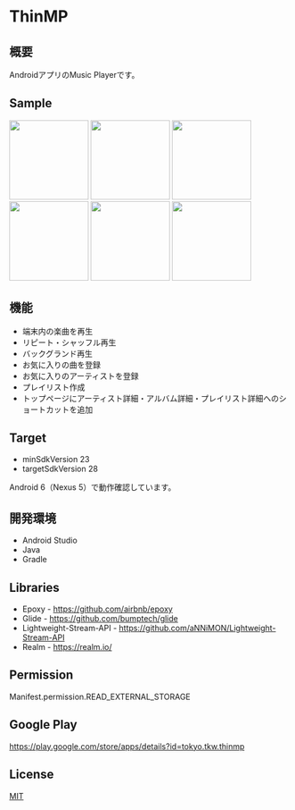 # ThinMP

## 概要

AndroidアプリのMusic Playerです。

## Sample
<img src="https://lh3.googleusercontent.com/41Dk3t83uyh7ICd9cCoU1qOZWHo3kYJS7YxdOfy4g05FMLgiTiNYX4oZocnGEbW_Vuc=w574-h766-rw" width="142"> <img src="https://lh3.googleusercontent.com/ZQZleaC35phfMTZXTY9_R4hy9Qg49rc_Ot0Y7SMmD_dWZNbwIfO769H6tJDUsMupSMCS=w574-h766-rw" width="142"> <img src="https://lh3.googleusercontent.com/85MkKH2hPAKu8PaZdrf0swKksGTiVHHfvmBSkrIAyfHCMuw7Wb9MBg12vtnLsW1oC7E=w574-h766-rw" width="142"> <img src="https://lh3.googleusercontent.com/b7DUwjbI-OODGaTssT_QNFMjzHcTApHrT90nfUmN5KGvzhO0_F5vup3PLqk1v6ebQwI=w574-h766-rw" width="142"> <img src="https://lh3.googleusercontent.com/zje5VYzyEq79muAygW_TUKVT5K_8RBYhM-TVaXTog5zn6VVmqUoSJL1IyO7MyUlkWuI=w574-h766-rw" width="142"> <img src="https://lh3.googleusercontent.com/ZaRz_Q7s72FO5eL1mNIJ9gJtm3B1tU1BihtEtebMnL22ZEAOKKmUx8ZgUMo0AvDk=w574-h766-rw" width="142">

## 機能
* 端末内の楽曲を再生
* リピート・シャッフル再生
* バックグランド再生
* お気に入りの曲を登録
* お気に入りのアーティストを登録
* プレイリスト作成
* トップページにアーティスト詳細・アルバム詳細・プレイリスト詳細へのショートカットを追加

## Target

* minSdkVersion 23
* targetSdkVersion 28

Android 6（Nexus 5）で動作確認しています。

## 開発環境

* Android Studio
* Java
* Gradle

## Libraries

* Epoxy - https://github.com/airbnb/epoxy
* Glide - https://github.com/bumptech/glide
* Lightweight-Stream-API - https://github.com/aNNiMON/Lightweight-Stream-API
* Realm - https://realm.io/

## Permission

Manifest.permission.READ_EXTERNAL_STORAGE

## Google Play

https://play.google.com/store/apps/details?id=tokyo.tkw.thinmp

## License

[MIT](http://b4b4r07.mit-license.org)
